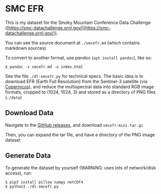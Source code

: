 # SMC EFR

This is my dataset for the Smoky Mountain Conference Data Challenge ([https://smc-datachallenge.ornl.gov/](https://smc-datachallenge.ornl.gov/)). 

You can see the source document at `./smcefr.md` (which contains markdown sources)

To convert to another format, use pandoc (`apt install pandoc`), like so:

```shell
$ pandoc -s smcefr.md -o index.html
```


See the file `./dl-smcefr.py` for technical specs. The basic idea is to download EFR (Earth Full Resolution) from the Sentinel-3 satellite (via [Copernicus](https://scihub.copernicus.eu/)), and reduce the multispectral data into standard RGB image formats, cropped to (1024, 1024, 3) and stored as a directory of PNG files (`./data`)

## Download Data

Navigate to the [GitHub releases](https://github.com/cadebrown/smcefr/releases), and download `smcefr-mini.tar.gz`

Then, you can expand the tar file, and have a directory of the PNG image dataset

## Generate Data

To generate the dataset by yourself (WARNING: uses lots of network/disk access), run:

```shell
$ pip3 install pillow numpy netCDF4
$ python3 ./dl-smcefr.py
```
